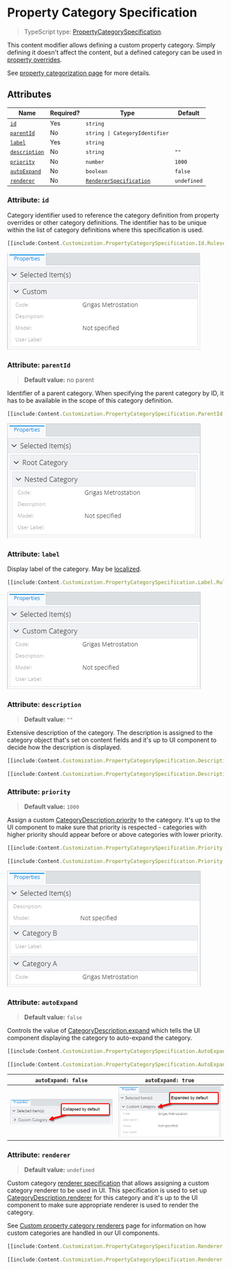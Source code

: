 # Property Category Specification

> TypeScript type: [PropertyCategorySpecification]($presentation-common).

This content modifier allows defining a custom property category. Simply defining it doesn't affect the content,
but a defined category can be used in [property overrides](./PropertySpecification.md).

See [property categorization page](./PropertyCategorization.md) for more details.

## Attributes

| Name                                    | Required? | Type                                                  | Default     |
| --------------------------------------- | --------- | ----------------------------------------------------- | ----------- |
| [`id`](#attribute-id)                   | Yes       | `string`                                              |             |
| [`parentId`](#attribute-parentid)       | No        | `string \| CategoryIdentifier`                        |             |
| [`label`](#attribute-label)             | Yes       | `string`                                              |             |
| [`description`](#attribute-description) | No        | `string`                                              | `""`        |
| [`priority`](#attribute-priority)       | No        | `number`                                              | `1000`      |
| [`autoExpand`](#attribute-autoexpand)   | No        | `boolean`                                             | `false`     |
| [`renderer`](#attribute-renderer)       | No        | [`RendererSpecification`](./RendererSpecification.md) | `undefined` |

### Attribute: `id`

Category identifier used to reference the category definition from property overrides or other category definitions. The identifier has to be unique
within the list of category definitions where this specification is used.

```ts
[[include:Content.Customization.PropertyCategorySpecification.Id.Ruleset]]
```

![Example of referencing category by "id"](./media/propertycategoryspecification-with-id-attribute.png)

### Attribute: `parentId`

> **Default value:** no parent

Identifier of a parent category. When specifying the parent category by ID, it has to be available in the scope of this category definition.

```ts
[[include:Content.Customization.PropertyCategorySpecification.ParentId.Ruleset]]
```

![Example of using "parent id" attribute](./media/propertycategoryspecification-with-parentid-attribute.png)

### Attribute: `label`

Display label of the category. May be [localized](../Advanced/Localization.md).

```ts
[[include:Content.Customization.PropertyCategorySpecification.Label.Ruleset]]
```

![Example of using "label" attribute](./media/propertycategoryspecification-with-label-attribute.png)

### Attribute: `description`

> **Default value:** `""`

Extensive description of the category. The description is assigned to the category object that's set on content fields and
it's up to UI component to decide how the description is displayed.

```ts
[[include:Content.Customization.PropertyCategorySpecification.Description.Ruleset]]
```

```ts
[[include:Content.Customization.PropertyCategorySpecification.Description.Result]]
```

### Attribute: `priority`

> **Default value:** `1000`

Assign a custom [CategoryDescription.priority]($presentation-common) to the category. It's up to the UI component to make sure that priority is respected - categories with higher
priority should appear before or above categories with lower priority.

```ts
[[include:Content.Customization.PropertyCategorySpecification.Priority.Ruleset]]
```

```ts
[[include:Content.Customization.PropertyCategorySpecification.Priority.Result]]
```

![Example of using "priority" attribute](./media/propertycategoryspecification-with-priority-attribute.png)

### Attribute: `autoExpand`

> **Default value:** `false`

Controls the value of [CategoryDescription.expand]($presentation-common) which tells the UI component displaying the category
to auto-expand the category.

```ts
[[include:Content.Customization.PropertyCategorySpecification.AutoExpand.Ruleset]]
```

```ts
[[include:Content.Customization.PropertyCategorySpecification.AutoExpand.Result]]
```

| `autoExpand: false`                                                                                                                   | `autoExpand: true`                                                                                                                  |
| ------------------------------------------------------------------------------------------------------------------------------------- | ----------------------------------------------------------------------------------------------------------------------------------- |
| ![Example of using "auto expand" attribute set to "false"](./media/propertycategoryspecification-with-autoexpand-attribute-false.png) | ![Example of using "auto expand" attribute set to "true"](./media/propertycategoryspecification-with-autoexpand-attribute-true.png) |

### Attribute: `renderer`

> **Default value:** `undefined`

Custom category [renderer specification](./RendererSpecification.md) that allows assigning a custom category renderer to be used
in UI. This specification is used to set up [CategoryDescription.renderer]($presentation-common) for this category and it's up to
the UI component to make sure appropriate renderer is used to render the category.

See [Custom property category renderers](../Customization/PropertyCategoryRenderers.md) page for information on how custom categories
are handled in our UI components.

```ts
[[include:Content.Customization.PropertyCategorySpecification.Renderer.Ruleset]]
```

```ts
[[include:Content.Customization.PropertyCategorySpecification.Renderer.Result]]
```
